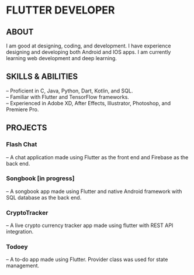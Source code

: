 # FLUTTER DEVELOPER

## ABOUT  
I am good at designing, coding, and development. I have experience designing
and developing both Android and IOS apps. I am currently learning web
development and deep learning.  

## SKILLS & ABILITIES  
– Proficient in C, Java, Python, Dart, Kotlin, and SQL.  
– Familiar with Flutter and TensorFlow frameworks.  
– Experienced in Adobe XD, After Effects, Illustrator, Photoshop, and Premiere Pro.  

## PROJECTS  
### Flash Chat  
– A chat application made using Flutter as the front end and Firebase as the back end.  
### Songbook [in progress] 
– A songbook app made using Flutter and native Android framework with SQL database as the back end.  
### CryptoTracker  
– A live crypto currency tracker app made using flutter with REST API integration.  
### Todoey  
– A to-do app made using Flutter. Provider class was used for state management.  
